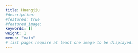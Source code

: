 ```yaml
---
title: Huangjiu
#description: 
#featured: true
#featured_image: 
keywords: []
weight: 1
menus: "main"
# list pages require at least one image to be displayed.
---
```

